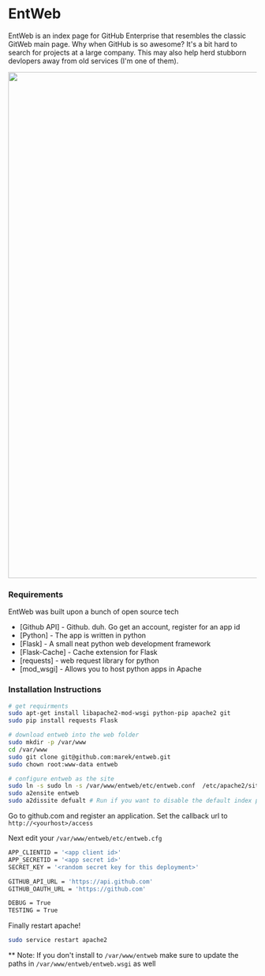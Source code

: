# EntWeb

EntWeb is an index page for GitHub Enterprise that resembles the classic GitWeb main page.
Why when GitHub is so awesome?  It's a bit hard to search for projects at a large company.
This may also help herd stubborn devlopers away from old services (I'm one of them).

<img src="http://marek.github.io/entweb/images/EntWeb.png" width="1024" />

### Requirements

EntWeb was built upon a bunch of open source tech

* [Github API] - Github. duh. Go get an account, register for an app id
* [Python] - The app is written in python
* [Flask] - A small neat python web development framework
* [Flask-Cache] - Cache extension for Flask
* [requests] - web request library for python
* [mod_wsgi] - Allows you to host python apps in Apache

### Installation Instructions

```sh
# get requirments
sudo apt-get install libapache2-mod-wsgi python-pip apache2 git
sudo pip install requests Flask

# download entweb into the web folder
sudo mkdir -p /var/www
cd /var/www
sudo git clone git@github.com:marek/entweb.git
sudo chown root:www-data entweb

# configure entweb as the site
sudo ln -s sudo ln -s /var/www/entweb/etc/entweb.conf  /etc/apache2/sites-available/entweb.conf
sudo a2ensite entweb
sudo a2dissite defualt # Run if you want to disable the default index page
```


Go to github.com and register an application. Set the callback url to `http://<yourhost>/access`

Next edit your `/var/www/entweb/etc/entweb.cfg`
```sh
APP_CLIENTID = '<app client id>'
APP_SECRETID = '<app secret id>'
SECRET_KEY = '<random secret key for this deployment>'

GITHUB_API_URL = 'https://api.github.com'
GITHUB_OAUTH_URL = 'https://github.com'

DEBUG = True
TESTING = True
```

Finally restart apache!

```sh
sudo service restart apache2
```

** Note: If you don't install to `/var/www/entweb` make sure to update the paths in `/var/www/entweb/entweb.wsgi` as well



